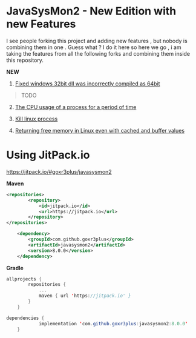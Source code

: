 # JavaSysMon2 - New Edition with new Features

I see people forking this project and adding new features , but nobody is combining them in one . Guess what ?
I do it here so here we go , i am taking the features from all the following forks and combining them inside this repository.

**NEW**

1) [Fixed windows 32bit dll was incorrectly compiled as 64bit](https://github.com/jezhumble/javasysmon/issues/35)

> TODO
2) [The CPU usage of a process for a period of time](
https://github.com/lliuxiangke0210/javasysmon/commit/3aa4442fbcbc204ce533381d22745cfab45d7683)

3) [Kill linux process](https://github.com/wangzw/javasysmon/commit/44c78588d9f3e84e200c8ffc92b177f5280556e5)

4) [Returning free memory in Linux even with cached and buffer values](https://github.com/danielflower/javasysmon/commit/869bad136a30a88ec9812b6a50adaf41753a34a5)

# Using JitPack.io
https://jitpack.io/#goxr3plus/javasysmon2

**Maven**

``` XML
<repositories>
		<repository>
		    <id>jitpack.io</id>
		    <url>https://jitpack.io</url>
		</repository>
</repositories>
```

``` XML
	<dependency>
	    <groupId>com.github.goxr3plus</groupId>
	    <artifactId>javasysmon2</artifactId>
	    <version>8.0.0</version>
	</dependency>
```

**Gradle**

``` SCALA
allprojects {
		repositories {
			...
			maven { url 'https://jitpack.io' }
		}
	}
```

``` JAVA
dependencies {
	        implementation 'com.github.goxr3plus:javasysmon2:8.0.0'
	}
```



